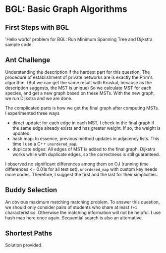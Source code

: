 # BGL: Basic Graph Algorithms



## First Steps with BGL

'Hello world' problem for BGL: Run Minimum Spanning Tree and Dijkstra sample code.



## Ant Challenge

Understanding the description if the hardest part for this question. The procedure of establishment of private networks are is exactly the Prim's algorithm. (But we can get the same result with Kruskal, because as the description suggests, the MST is unique) So we calculate MST for each species, and get a new graph based on these MSTs. With the new graph, we run Dijkstra and we are done.

The complicated parts is how we get the final graph after computing MSTs. I experimented three ways

- direct update: for each edge in each MST, I check in the final graph if the same edge already exists and has greater weight. If so, the weight is updated.
- hash map: In essence, previous method updates in adjacency lists. This time I use a C++ `unordered_map`.
- duplicate edges: All edges of MST is added to the final graph. Dijkstra works while with duplicate edges, so the correctness is still guaranteed.

I observed no significant differences among them on OJ (running time differences <= 0.01s for all test set).  `unordered_map` with custom key needs more codes. Therefore, I suggest the first and the last for their simplicities.



## Buddy Selection

An obvious maximum matching matching problem. To answer this question, we should only consider pairs of students who share at least `f+1` characteristics. Otherwise the matching information will not be helpful. I use hash map here once again. Sequential search is also an alternative.



## Shortest Paths

Solution provided.